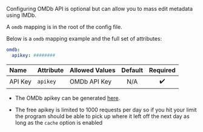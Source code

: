 Configuring OMDb API is optional but can allow you to mass edit metadata using IMDb.

A `omdb` mapping is in the root of the config file.

Below is a `omdb` mapping example and the full set of attributes:
```yaml
omdb:
  apikey: ########
```

| Name | Attribute | Allowed Values | Default | Required |
| :-- | :-- | :-- | :--: | :--: |
| API Key | `apikey` | OMDb API Key | N/A | :heavy_check_mark: |

* The OMDb apikey can be generated [here](http://www.omdbapi.com/apikey.aspx).

* The free apikey is limited to 1000 requests per day so if you hit your limit the program should be able to pick up where it left off the next day as long as the `cache` option is enabled 
